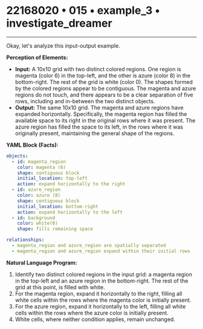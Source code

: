 # 22168020 • 015 • example_3 • investigate_dreamer

---
Okay, let's analyze this input-output example.

**Perception of Elements:**

*   **Input:** A 10x10 grid with two distinct colored regions. One region is magenta (color 6) in the top-left, and the other is azure (color 8) in the bottom-right. The rest of the grid is white (color 0). The shapes formed by the colored regions appear to be contiguous. The magenta and azure regions do not touch, and there appears to be a clear separation of five rows, including and in-between the two distinct objects.
*   **Output:** The same 10x10 grid. The magenta and azure regions have expanded horizontally. Specifically, the magenta region has filled the available space to its right in the original rows where it was present. The azure region has filled the space to its left, in the rows where it was originally present, maintaining the general shape of the regions.

**YAML Block (Facts):**



```yaml
objects:
  - id: magenta_region
    color: magenta (6)
    shape: contiguous block
    initial_location: top-left
    action: expand horizontally to the right
  - id: azure_region
    color: azure (8)
    shape: contiguous block
    initial_location: bottom-right
    action: expand horizontally to the left
  - id: background
    color: white(0)
    shape: fills remaining space

relationships:
  - magenta_region and azure_region are spatially separated
  - magenta_region and azure_region expand within their initial rows

```



**Natural Language Program:**

1.  Identify two distinct colored regions in the input grid: a magenta region in the top-left and an azure region in the bottom-right. The rest of the grid at this point, is filled with white.
2.  For the magenta region, expand it horizontally to the right, filling all white cells within the rows where the magenta color is initially present.
3.  For the azure region, expand it horizontally to the left, filling all white cells within the rows where the azure color is initially present.
4. White cells, where neither condition applies, remain unchanged.


